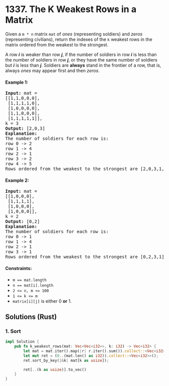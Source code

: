 # 1337. The K Weakest Rows in a Matrix
Given a ```m * n``` matrix ```mat``` of *ones* (representing soldiers) and *zeros* (representing civilians), return the indexes of the ```k``` weakest rows in the matrix ordered from the weakest to the strongest.

A row ***i*** is weaker than row ***j***, if the number of soldiers in row ***i*** is less than the number of soldiers in row ***j***, or they have the same number of soldiers but ***i*** is less than ***j***. Soldiers are **always** stand in the frontier of a row, that is, always *ones* may appear first and then *zeros*.

#### Example 1:
<pre>
<strong>Input:</strong> mat =
[[1,1,0,0,0],
 [1,1,1,1,0],
 [1,0,0,0,0],
 [1,1,0,0,0],
 [1,1,1,1,1]],
k = 3
<strong>Output:</strong> [2,0,3]
<strong>Explanation:</strong>
The number of soldiers for each row is:
row 0 -> 2
row 1 -> 4
row 2 -> 1
row 3 -> 2
row 4 -> 5
Rows ordered from the weakest to the strongest are [2,0,3,1,4]
</pre>

#### Example 2:
<pre>
<strong>Input:</strong> mat =
[[1,0,0,0],
 [1,1,1,1],
 [1,0,0,0],
 [1,0,0,0]],
k = 2
<strong>Output:</strong> [0,2]
<strong>Explanation:</strong>
The number of soldiers for each row is:
row 0 -> 1
row 1 -> 4
row 2 -> 1
row 3 -> 1
Rows ordered from the weakest to the strongest are [0,2,3,1]
</pre>

#### Constraints:
* ```m == mat.length```
* ```n == mat[i].length```
* ```2 <= n, m <= 100```
* ```1 <= k <= m```
* ```matrix[i][j]``` is either 0 **or** 1.

## Solutions (Rust)

### 1. Sort
```Rust
impl Solution {
    pub fn k_weakest_rows(mat: Vec<Vec<i32>>, k: i32) -> Vec<i32> {
        let mat = mat.iter().map(|r| r.iter().sum()).collect::<Vec<i32>>();
        let mut ret = (0..(mat.len() as i32)).collect::<Vec<i32>>();
        ret.sort_by_key(|&k| mat[k as usize]);

        ret[..(k as usize)].to_vec()
    }
}
```
